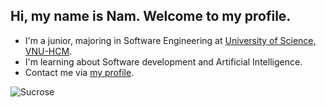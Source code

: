 <!-- ## Hi there 👋 -->

<!--
**vovannam0502/vovannam0502** is a ✨ _special_ ✨ repository because its `README.md` (this file) appears on your GitHub profile.

Here are some ideas to get you started:

- 🔭 I’m currently working on ...
- 🌱 I’m currently learning ...
- 👯 I’m looking to collaborate on ...
- 🤔 I’m looking for help with ...
- 💬 Ask me about ...
- 📫 How to reach me: ...
- 😄 Pronouns: ...
- ⚡ Fun fact: ...
-->

## Hi, my name is Nam. Welcome to my profile.

- I'm a junior, majoring in Software Engineering at [University of Science, VNU-HCM](https://www.hcmus.edu.vn/).
- I'm learning about Software development and Artificial Intelligence.
- Contact me via [my profile](https://www.facebook.com/profile.php?id=100068012270749).

![Sucrose](sucrose.jpg)

